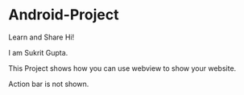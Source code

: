 # Android-Project
Learn and Share
Hi!

I am Sukrit Gupta. 

This Project shows how you can use webview to show your website.

Action bar is not shown.
